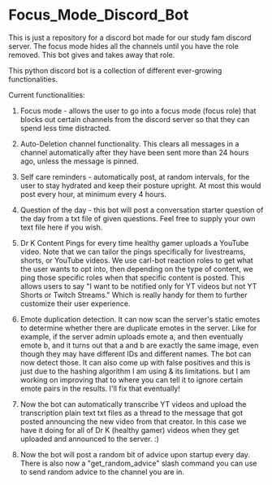 # Focus_Mode_Discord_Bot
This is just a repository for a discord bot made for our study fam discord server. The focus mode hides all the channels until you have the role removed.  This bot gives and takes away that role.


This python discord bot is a collection of different ever-growing functionalities. 

Current functionalities: 

1. Focus mode - allows the user to go into a focus mode (focus role) that blocks out certain channels from the discord server so that they can spend less time distracted.

2. Auto-Deletion channel functionality. This clears all messages in a channel automatically after they have been sent more than 24 hours ago, unless the message is pinned.

3. Self care reminders - automatically post, at random intervals, for the user to stay hydrated and keep their posture upright. At most this would post every hour, at minimum every 4 hours.

4. Question of the day - this bot will post a conversation starter question of the day from a txt file of given questions. Feel free to supply your own text file here if you wish.

5. Dr K Content Pings for every time healthy gamer uploads a YouTube video. Note that we can tailor the pings specifically for livestreams, shorts, or YouTube videos. We use carl-bot reaction roles to get what the user wants to opt into, then depending on the type of content, we ping those specific roles when that specific content is posted. This allows users to say "I want to be notified only for YT videos but not YT Shorts or Twitch Streams." Which is really handy for them to further customize their user experience. 

6. Emote duplication detection. It can now scan the server's static emotes to determine whether there are duplicate emotes in the server. Like for example, if the server admin uploads emote a, and then eventually emote b, and it turns out that a and b are exactly the same image, even though they may have different IDs and different names. The bot can now detect those. It can also come up with false positives and this is just due to the hashing algorithm I am using & its limitations. but I am working on improving that to where you can tell it to ignore certain emote pairs in the results. I'll fix that eventually!

7. Now the bot can automatically transcribe YT videos and upload the transcription plain text txt files as a thread to the message that got posted announcing the new video from that creator. In this case we have it doing for all of Dr K (healthy gamer) videos when they get uploaded and announced to the server. :) 

8. Now the bot will post a random bit of advice upon startup every day. There is also now a "get_random_advice" slash command you can use to send random advice to the channel you are in. 
